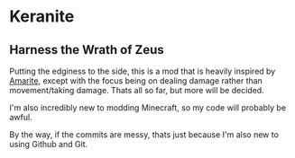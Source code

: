 # Keranite
## Harness the Wrath of Zeus

Putting the edginess to the side, this is a mod that is heavily inspired by [Amarite](https://modrinth.com/mod/amarite), except with the focus being on dealing damage rather than movement/taking damage.
Thats all so far, but more will be decided.

I'm also incredibly new to modding Minecraft, so my code will probably be awful.

By the way, if the commits are messy, thats just because I'm also new to using Github and Git.
